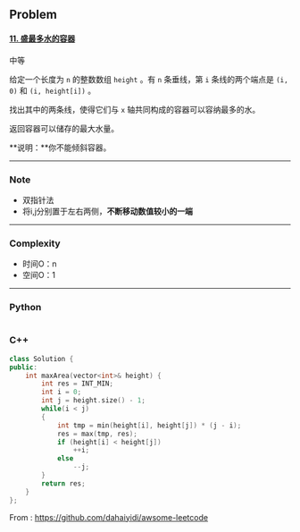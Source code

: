 ## Problem

#### [11. 盛最多水的容器](https://leetcode-cn.com/problems/container-with-most-water/)

中等

给定一个长度为 `n` 的整数数组 `height` 。有 `n` 条垂线，第 `i` 条线的两个端点是 `(i, 0)` 和 `(i, height[i])` 。

找出其中的两条线，使得它们与 `x` 轴共同构成的容器可以容纳最多的水。

返回容器可以储存的最大水量。

**说明：**你不能倾斜容器。

------

### Note

- 双指针法
- 将i,j分别置于左右两侧，**不断移动数值较小的一端**

------

### Complexity

- 时间O：n
- 空间O：1

------

### Python

```python

```

### C++

```C++
class Solution {
public:
    int maxArea(vector<int>& height) {
        int res = INT_MIN;
        int i = 0;
        int j = height.size() - 1;
        while(i < j)
        {
            int tmp = min(height[i], height[j]) * (j - i);
            res = max(tmp, res);
            if (height[i] < height[j])
                ++i;
            else
                --j;
        }
        return res;
    }
};
```



From : https://github.com/dahaiyidi/awsome-leetcode
